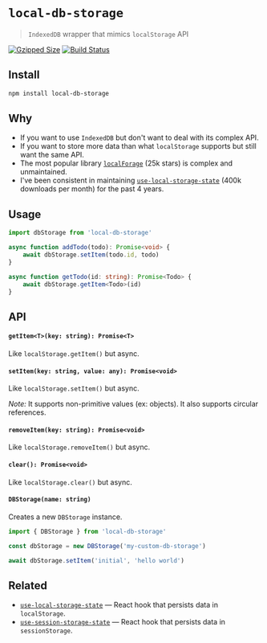# `local-db-storage`

> `IndexedDB` wrapper that mimics `localStorage` API

[![Gzipped Size](https://img.shields.io/bundlephobia/minzip/local-db-storage)](https://bundlephobia.com/result?p=local-db-storage)
[![Build Status](https://img.shields.io/github/actions/workflow/status/astoilkov/local-db-storage/main.yml?branch=main)](https://github.com/astoilkov/local-db-storage/actions/workflows/main.yml)

## Install

```bash
npm install local-db-storage
```

## Why

- If you want to use `IndexedDB` but don't want to deal with its complex API.
- If you want to store more data than what `localStorage` supports but still want the same API.
- The most popular library [`localForage`](https://github.com/localForage/localForage) (25k stars) is complex and unmaintained.
- I've been consistent in maintaining [`use-local-storage-state`](https://github.com/astoilkov/use-local-storage-state) (400k downloads per month) for the past 4 years.

## Usage

```ts
import dbStorage from 'local-db-storage'

async function addTodo(todo): Promise<void> {
    await dbStorage.setItem(todo.id, todo)
}

async function getTodo(id: string): Promise<Todo> {
    await dbStorage.getItem<Todo>(id)
}
```

## API

#### `getItem<T>(key: string): Promise<T>`

Like `localStorage.getItem()` but async.

#### `setItem(key: string, value: any): Promise<void>`

Like `localStorage.setItem()` but async.

_Note:_ It supports non-primitive values (ex: objects). It also supports circular references.

#### `removeItem(key: string): Promise<void>`

Like `localStorage.removeItem()` but async.

#### `clear(): Promise<void>`

Like `localStorage.clear()` but async.

#### `DBStorage(name: string)`

Creates a new `DBStorage` instance.

```ts
import { DBStorage } from 'local-db-storage'

const dbStorage = new DBStorage('my-custom-db-storage')

await dbStorage.setItem('initial', 'hello world')
```

## Related

- [`use-local-storage-state`](https://github.com/astoilkov/use-local-storage-state) — React hook that persists data in `localStorage`.
- [`use-session-storage-state`](https://github.com/astoilkov/use-session-storage-state) — React hook that persists data in `sessionStorage`.
